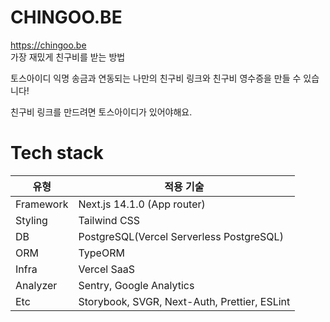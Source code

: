 # CHINGOO.BE

https://chingoo.be  
가장 재밌게 친구비를 받는 방법

토스아이디 익명 송금과 연동되는 나만의 친구비 링크와 친구비 영수증을 만들 수 있습니다!

친구비 링크를 만드려면 토스아이디가 있어야해요.

# Tech stack

| 유형      | 적용 기술                                    |
| --------- | -------------------------------------------- |
| Framework | Next.js 14.1.0 (App router)                  |
| Styling   | Tailwind CSS                                 |
| DB        | PostgreSQL(Vercel Serverless PostgreSQL)     |
| ORM       | TypeORM                                      |
| Infra     | Vercel SaaS                                  |
| Analyzer  | Sentry, Google Analytics                     |
| Etc       | Storybook, SVGR, Next-Auth, Prettier, ESLint |
